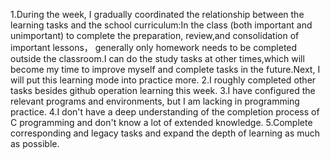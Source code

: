 1.During the week, I gradually coordinated the relationship between the learning tasks and the school curriculum:In the class (both important and unimportant) to complete the  preparation, review,and consolidation of important lessons， generally only homework needs to be completed outside the classroom.I can do the study tasks at other times,which will become my time to improve myself and complete tasks in the future.Next, I will put this learning mode into practice more.
2.I roughly completed other tasks besides github operation learning this week.
3.I have configured the relevant programs and environments, but I am lacking in programming practice.
4.I don't have a deep understanding of the completion process of C programming and don't know a lot of extended knowledge.
5.Complete corresponding and legacy tasks and expand the depth of learning as much as possible.
